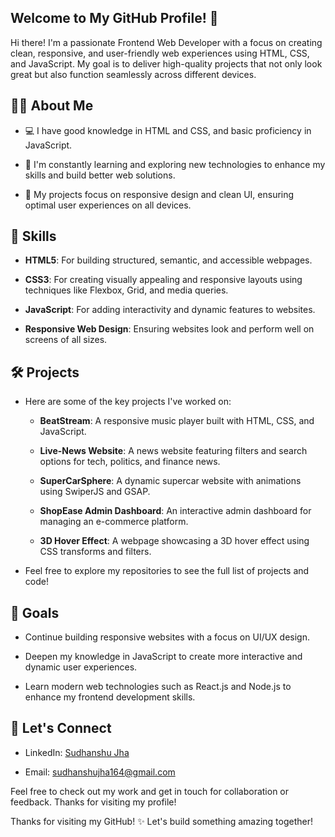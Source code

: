 ## Welcome to My GitHub Profile! 👋

Hi there! I'm a passionate Frontend Web Developer with a focus on creating clean, responsive, and user-friendly web experiences using HTML, CSS, and JavaScript. My goal is to deliver high-quality projects that not only look great but also function seamlessly across different devices.

## 👨‍💻 About Me

- 💻 I have good knowledge in HTML and CSS, and basic proficiency in JavaScript.

- 🌱 I'm constantly learning and exploring new technologies to enhance my skills and build better web solutions.

- 🎨 My projects focus on responsive design and clean UI, ensuring optimal user experiences on all devices.

## 🔧 Skills

- **HTML5**: For building structured, semantic, and accessible webpages.

- **CSS3**: For creating visually appealing and responsive layouts using techniques like Flexbox, Grid, and media queries.

- **JavaScript**: For adding interactivity and dynamic features to websites.

- **Responsive Web Design**: Ensuring websites look and perform well on screens of all sizes.

## 🛠 Projects

- Here are some of the key projects I've worked on:
  
    - **BeatStream**: A responsive music player built with HTML, CSS, and JavaScript.

    - **Live-News Website**: A news website featuring filters and search options for tech, politics, and finance news.

    - **SuperCarSphere**: A dynamic supercar website with animations using SwiperJS and GSAP.

    - **ShopEase Admin Dashboard**: An interactive admin dashboard for managing an e-commerce platform.

    - **3D Hover Effect**: A webpage showcasing a 3D hover effect using CSS transforms and filters.

- Feel free to explore my repositories to see the full list of projects and code!

## 🚀 Goals

- Continue building responsive websites with a focus on UI/UX design.

- Deepen my knowledge in JavaScript to create more interactive and dynamic user experiences.

- Learn modern web technologies such as React.js and Node.js to enhance my frontend development skills.

## 🤝 Let's Connect

- LinkedIn: [Sudhanshu Jha](https://tinyurl.com/3x2a9d8d)

- Email: sudhanshujha164@gmail.com

Feel free to check out my work and get in touch for collaboration or feedback. Thanks for visiting my profile!

Thanks for visiting my GitHub! ✨ Let's build something amazing together!
